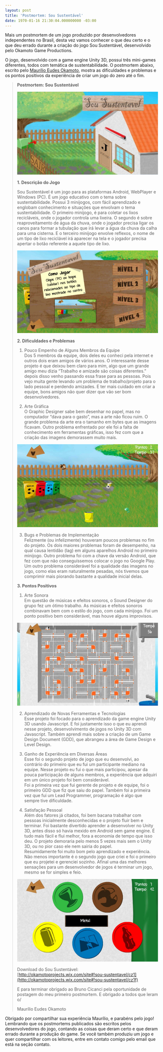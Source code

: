 ```yaml
---
layout: post
title: 'Postmortem: Sou Sustentável'
date: 1970-01-16 21:30:04.000000000 -03:00
---
```


Mais um postmortem de um jogo produzido por desenvolvedores independentes no Brasil, desta vez vamos conhecer o que deu certo e o que deu errado durante a criação do jogo Sou Sustentável, desenvolvido pelo Okamoto Game Productions.

O jogo, desenvolvido com a game engine Unity 3D, possui três mini-games diferentes, todos com temática de sustentabilidade. O postmortem abaixo, escrito pelo [Maurílio Eudes Okamoto](http://okamotoprojects.wix.com/site "Ouroboros"), mostra as dificuldades e problemas e os pontos positivos da experiência de criar um jogo do zero até o fim.

> **Postmortem: Sou Sustentável**
> 
> ![](../content/images/2013/11/1-main1.jpg "Sou Sustentável")
> 
> **1. Descrição do Jogo**
> 
> Sou Sustentável é um jogo para as plataformas Android, WebPlayer e Windows (PC). É um jogo educativo com o tema sobre sustentabilidade. Possui 3 minijogos, com fácil aprendizado e englobam conhecimento e situações que envolvam o tema sustentabilidade. O primeiro minijogo, é para coletar os lixos recicláveis, onde o jogador controla uma lixeira. O segundo é sobre reaproveitamento de água da chuva, onde o jogador precisa ligar os canos para formar a tubulação que irá levar a água da chuva da calha para uma cisterna. E o terceiro minijogo envolve reflexos, o nome de um tipo de lixo reciclável irá aparecer na tela e o jogador precisa apertar o botão referente a aquele tipo de lixo.
> 
> ![](../content/images/2013/11/3-levelSelect.jpg "Sou Sustentável")
> 
> **2. Dificuldades e Problemas**
> 
> 1) Pouco Empenho de Alguns Membros da Equipe  
>  Dos 5 membros da equipe, dois deles eu conheci pela internet e outros dois eram amigos de vários anos. O interessante desse projeto é que deixou bem claro para mim, algo que um grande amigo meu dizia “Trabalho e amizade são coisas diferentes.” depois disso venho passando essa frase para as pessoas. Pois vejo muita gente levando um problema de trabalho/projeto para o lado pessoal e perdendo amizades. E ter mais cuidado em criar a equipe, bons amigos não quer dizer que vão ser bom desenvolvedores.
> 
> 2) Arte Gráfica  
>  O Graphic Designer sabe bem desenhar no papel, mas no computador “dava para o gasto”, mas a arte não ficou ruim. O grande problema da arte era o tamanho em bytes que as imagens ficavam. Outro problema enfrentado por ele foi a falta de conhecimento em ferramentas gráficas, isso fez com que a criação das imagens demorassem muito mais.
> 
> ![](../content/images/2013/11/4-minigame1.jpg "Sou Sustentável")
> 
> 3) Bugs e Problemas de Implementação  
>  Felizmente (ou infelizmente) houveram poucos problemas no fim do projeto. Os dois maiores problemas foram de desempenho, na qual causa lentidão (lag) em alguns aparelhos Android no primeiro minijogo. Outro problema foi com a chave da versão Android, que fez com que não conseguíssemos colocar o jogo no Google Play. Um outro problema considerável foi a qualidade das imagens no jogo, como elas eram naturalmente pesadas, nós tivemos que comprimir mais piorando bastante a qualidade inicial delas.
> 
> **3. Pontos Positivos**
> 
> 1) Arte Sonora  
>  Em questão de músicas e efeitos sonoros, o Sound Designer do grupo fez um ótimo trabalho. As músicas e efeitos sonoros combinavam bem com o estilo do jogo, com cada minijogo. Foi um ponto positivo bem considerável, mas houve alguns improvisos.
> 
> ![](../content/images/2013/11/5-minigame2.jpg "Sou Sustentável")
> 
> 2) Aprendizado de Novas Ferramentas e Tecnologias  
>  Esse projeto foi focado para o aprendizado da game engine Unity 3D usando Javascript. E foi justamente isso o que eu aprendi nesse projeto, desenvolvimento de jogos no Unity 3D com Javascript. Também aprendi mais sobre a criação de um Game Design Document (GDD), que abrangeu a área de Game Design e Level Design.
> 
> 3) Ganho de Experiência em Diversas Áreas  
>  Esse foi o segundo projeto de jogo que eu desenvolvi, ao contrário do primeiro que eu fui um participante mediano na equipe. Nesse projeto eu fui o que mais participou, apesar da pouca participação de alguns membros, a experiência que adquiri em um único projeto foi bem considerável.  
>  Foi a primeira vez que fui gerente de projeto e de equipe, foi o primeiro GDD que fiz que saiu do papel. Também foi a primeira vez que fui um Lead Programmer, programação é algo que sempre tive dificuldade.
> 
> 4) Satisfação Pessoal  
>  Além dos fatores já citados, foi bem bacana trabalhar com pessoas inicialmente desconhecidas e o projeto fluir bem e terminar. Foi bastante divertido aprender a desenvolver no Unity 3D, antes disso só havia mexido em Android sem game engine. É tudo mais fácil e flui melhor, fora a economia de tempo que isso deu. O projeto demoraria pelo menos 5 vezes mais sem o Unity 3D, ou no pior caso ele nem sairia do papel.  
>  Resumidamente foi muito bom pelo aprendizado e experiência. Não menos importante é o segundo jogo que criei e foi o primeiro que eu projetei e gerenciei sozinho. Afinal uma das melhores sensações para um desenvolvedor de jogos é terminar um jogo, mesmo se for simples e feio.
> 
> ![](../content/images/2013/11/6-minigame3.jpg "Sou Sustentável")
> 
> Download do Sou Sustentável: [http://okamotoprojects.wix.com/site#!sou-sustentavel/cz1](http://okamotoprojects.wix.com/site#!sou-sustentavel/cz1f)
> 
> E para terminar obrigado ao Bruno Cicanci pela oportunidade de postagem do meu primeiro postmortem. E obrigado a todos que leram o/
> 
> Maurílio Eudes Okamoto

Obrigado por compartilhar sua experiência Maurílio, e parabéns pelo jogo! Lembrando que os postmortems publicados são escritos pelos desenvolvedores do jogo, contando as coisas que deram certo e que deram errado durante a produção do game. Se você também produziu um jogo e quer compartilhar com os leitores, entre em contato comigo pelo email que está na seção contato.


